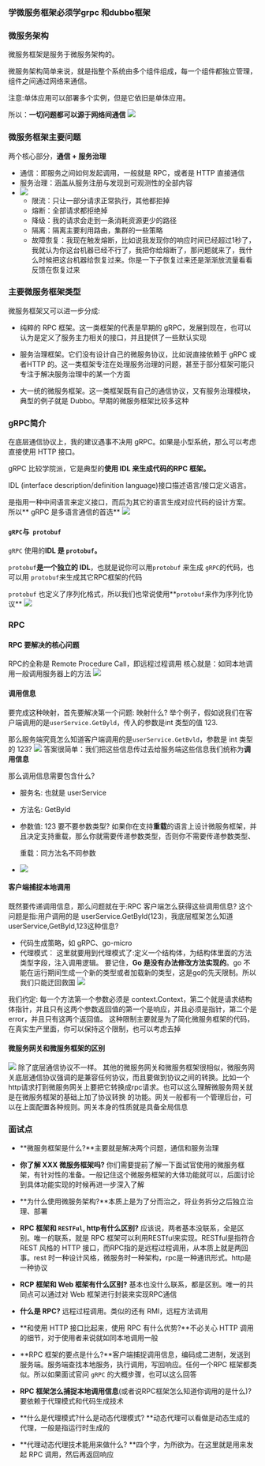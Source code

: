 ### 学微服务框架必须学grpc 和dubbo框架
### 微服务架构
微服务框架是服务于微服务架构的。

微服务架构简单来说，就是指整个系统由多个组件组成，每一个组件都独立管理，组件之间通过网络来通信。

注意:单体应用可以部署多个实例，但是它依旧是单体应用。

所以：**一切问题都可以源于网络间通信**
![](./images/1.jpg)

### 微服务框架主要问题
两个核心部分，**通信 + 服务治理**
- 通信：即服务之间如何发起调用，一般就是 RPC，或者是 HTTP 直接通信
- 服务治理：涵盖从服务注册与发现到可观测性的全部内容
- ![](./images/2.png)
  - 限流：只让一部分请求正常执行，其他都拒掉
  - 熔断：全部请求都拒绝掉
  - 降级：我的请求会走到一条消耗资源更少的路径
  - 隔离：隔离主要利用路由，集群的一些策略
  - 故障恢复：我现在触发熔断，比如说我发现你的响应时间已经超过1秒了，我就认为你这台机器已经不行了，我把你给熔断了，那问题就来了，我什么时候把这台机器给恢复过来。你是一下子恢复过来还是渐渐放流量看看反馈在恢复过来


### 主要微服务框架类型
微服务框架又可以进一步分成:
- 纯粹的 RPC 框架。这一类框架的代表是早期的 gRPC，发展到现在，也可以认为是定义了服务主力相关的接口，并且提供了一些默认实现

- 服务治理框架。它们没有设计自己的微服务协议，比如说直接依赖于 gRPC 或者HTTP 的。这一类框架专注在处理服务治理的问题，甚至于部分框架可能只专注于解决服务治理中的某一个方面

- 大一统的微服务框架。这一类框架既有自己的通信协议，又有服务治理模块，典型的例子就是 Dubbo。早期的微服务框架比较多这种


### gRPC简介
在底层通信协议上，我的建议遇事不决用 gRPC。如果是小型系统，那么可以考虑直接使用 HTTP 接口。

gRPC 比较学院派，它是典型的**使用 IDL 来生成代码的RPC 框架。**

IDL (interface description/definition language)接口描述语言/接口定义语言。

是指用一种中间语言来定义接口，而后为其它的语言生成对应代码的设计方案。
所以** gRPC 是多语言通信的首选**
![](./images/3.png)

#### `gRPC`与` protobuf`
`gRPC` 使用的**IDL 是 `protobuf`。**

`protobuf`**是一个独立的 IDL**，也就是说你可以用`protobuf` 来生成 `gRPC`的代码，也可以用 `protobuf`来生成其它RPC框架的代码

`protobuf` 也定义了序列化格式，所以我们也常说使用**`protobuf`来作为序列化协议**
![](./images/4.png)


### RPC
#### RPC 要解决的核心问题
RPC的全称是 Remote Procedure Call，即远程过程调用
核心就是：如同本地调用一般调用服务器上的方法
![](./images/6.png)

#### 调用信息
要完成这种映射，首先要解决第一个问题: 映射什么?
举个例子，假如说我们在客户端调用的是`userService.GetByld`，传入的参数是int 类型的值 123.

那么服务端究竟怎么知道客户端调用的是`userService.GetBvld`，参数是 int 类型的 123?
![](./images/5.png)
答案很简单：我们把这些信息传过去给服务端这些信息我们统称为**调用信息**

那么调用信息需要包含什么?
- 服务名: 也就是 userService

- 方法名: GetByld

- 参数值: 123
  要不要参数类型?
  如果你在支持**重载**的语言上设计微服务框架，并且决定支持重载，那么你就需要传递参数类型，否则你不需要传递参数类型、

  重载：同方法名不同参数

- ![](./images/7.png)
#### 客户端捕捉本地调用
既然要传递调用信息，那么问题就在于:RPC 客户端怎么获得这些调用信息?
这个问题是指:用户调用的是 userService.GetByld(123)，我底层框架怎么知道 userService,GetByld,123这种信息?
- 代码生成策略，如 gRPC、go-micro
- 代理模式：
这里就要用到代理模式了:定义一个结构体，为结构体里面的方法类型字段，注入调用逻辑。
要记住，**Go 是没有办法修改方法实现的**。go 不能在运行期间生成一个新的类型或者加载新的类型，这是go的先天限制。所以我们只能迂回救国
![](./images/8.png)

我们约定:
每一个方法第一个参数必须是 context.Context，第二个就是请求结构体指针，并且只有这两个参数返回值的第一个是响应，并且必须是指针，第二个是 error，并且只有这两个返回值。
这种限制主要就是为了简化微服务框架的代码，在真实生产里面，你可以保持这个限制，也可以考虑去掉

#### 微服务网关和微服务框架的区别
![](./images/2.png)
除了底层通信协议不一样。
其他的微服务网关和微服务框架很相似，微服务网关底层通信协议强调的是兼容任何协议，而且要做到协议之间的转换。比如一个http请求打到微服务网关上要把它转换成rpc请求。也可以这么理解微服务网关就是在微服务框架的基础上加了协议转换 的功能。网关一般都有一个管理后台，可以在上面配置各种规则。网关本身的性质就是具备全局信息

### 面试点

- **微服务框架是什么?**主要就是解决两个问题，通信和服务治理
- **你了解 XXX 微服务框架吗?** 你们需要提前了解一下面试官使用的微服务框架，有针对性的准备。一般记住这个微服务框架的大体功能就可以，后面讨论到具体功能实现的时候再进一步深入了解
- **为什么使用微服务架构?**本质上是为了分而治之，将业务拆分之后独立治理、部署
- **RPC 框架和 `RESTFul`, http有什么区别?** 应该说，两者基本没联系，全是区别。唯一的联系，就是 RPC 框架可以利用RESTful来实现。RESTful是指符合REST 风格的 HTTP 接口，而RPC指的是远程过程调用，从本质上就是两回事。rest 时一种设计风格，微服务时一种架构，rpc是一种通讯形式。http是一种协议
- **RCP 框架和 Web 框架有什么区别?**  基本也没什么联系，都是区别。唯一的共同点可以通过对 Web 框架进行封装来实现RPC通信

- **什么是 RPC?** 远程过程调用。类似的还有 RMI，远程方法调用
- **和使用 HTTP 接口比起来，使用 RPC 有什么优势?**不必关心 HTTP 调用的细节，对于使用者来说就如同本地调用一般
- **RPC 框架的要点是什么?**客户端捕捉调用信息，编码成二进制，发送到服务端。服务端查找本地服务，执行调用，写回响应。任何一个RPC 框架都类似。所以如果面试官问 `gRPC` 的大概步骤，也可以这么回答
- **RPC 框架怎么捕捉本地调用信息**(或者说RPC框架怎么知道你调用的是什么)? 要依赖于代理模式和代码生成技术
- **什么是代理模式?什么是动态代理模式? **动态代理可以看做是动态生成的代理，一般是指运行时生成的
- **代理动态代理技术能用来做什么? **四个字，为所欲为。在这里就是用来发起 RPC 调用，然后再返回响应

